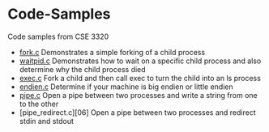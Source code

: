 # Code-Samples
Code samples from CSE 3320

- [fork.c][01] 		Demonstrates a simple forking of a child process
- [waitpid.c][02]	Demonstrates how to wait on a specific child process and also determine why the child process died
- [exec.c][03]		Fork a child and then call exec to turn the child into an ls process
- [endien.c][04] 	Determine if your machine is big endien or little endien 
- [pipe.c][05]	Open a pipe between two processes and write a string from one to the other
- [pipe_redirect.c][06]	Open a pipe between two processes and redirect stdin and stdout 

[01]:https://github.com/CSE3320/Code-Samples/blob/master/fork.c
[02]:https://github.com/CSE3320/Code-Samples/blob/master/waitpid.c
[03]:https://github.com/CSE3320/Code-Samples/blob/master/exec.c 
[04]:https://github.com/CSE3320/Code-Samples/blob/master/endien.c 
[05]:https://github.com/CSE3320/Code-Samples/blob/master/pipe.c 
